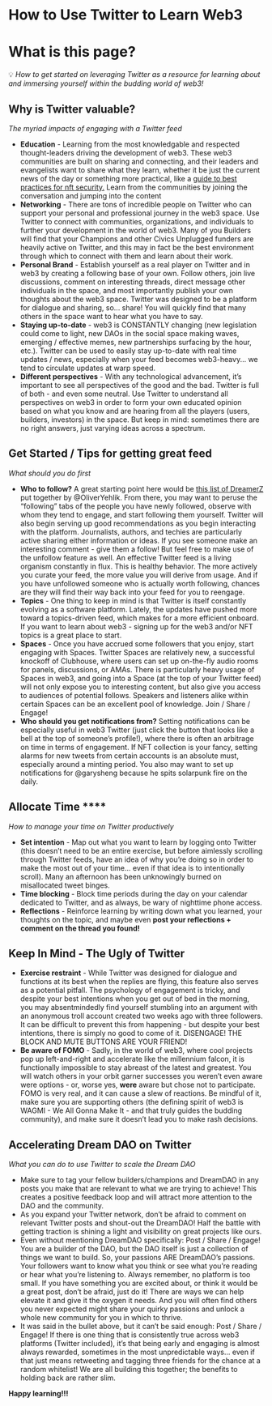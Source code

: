 # How to Use Twitter to Learn Web3

# **What is this page?**

💡 *How to get started on leveraging Twitter as a resource for learning about and immersing yourself within the budding world of web3!*

## **Why is Twitter valuable?**

*The myriad impacts of engaging with a Twitter feed*

- **Education** - Learning from the most knowledgable and respected thought-leaders driving the development of web3. These web3 communities are built on sharing and connecting, and their leaders and evangelists want to share what they learn, whether it be just the current news of the day or something more practical, like a [guide to best practices for nft security.](https://twitter.com/punk6529/status/1461742366696652809?lang=en) Learn from the communities by joining the conversation and jumping into the content
- **Networking** - There are tons of incredible people on Twitter who can support your personal and professional journey in the web3 space. Use Twitter to connect with communities, organizations, and individuals to further your development in the world of web3. Many of you Builders will find that your Champions and other Civics Unplugged funders are heavily active on Twitter, and this may in fact be the best environment through which to connect with them and learn about their work.
- **Personal Brand** -  Establish yourself as a real player on Twitter and in web3 by creating a following base of your own. Follow others, join live discussions, comment on interesting threads, direct message other individuals in the space, and most importantly publish your own thoughts about the web3 space. Twitter was designed to be a platform for dialogue and sharing, so... share! You will quickly find that many others in the space want to hear what you have to say.
- **Staying up-to-date** - web3 is CONSTANTLY changing (new legislation could come to light, new DAOs in the social space making waves, emerging / effective memes, new partnerships surfacing by the hour, etc.). Twitter can be used to easily stay up-to-date with real time updates / news, especially when your feed becomes web3-heavy... we tend to circulate updates at warp speed.
- **Different perspectives** - With any technological advancement, it’s important to see all perspectives of the good and the bad. Twitter is full of both - and even some neutral. Use Twitter to understand all perspectives on web3 in order to form your own educated opinion based on what you know and are hearing from all the players (users, builders, investors) in the space. But keep in mind: sometimes there are no right answers, just varying ideas across a spectrum.

## **Get Started / Tips for getting great feed**

*What should you do first*

- **Who to follow?** A great starting point here would be [this list of DreamerZ](https://twitter.com/i/lists/1473071000808046603) put together by @OliverYehlik. From there, you may want to peruse the “following” tabs of the people you have newly followed, observe with whom they tend to engage, and start following them yourself. Twitter will also begin serving up good recommendations as you begin interacting with the platform. Journalists, authors, and techies are particularly active sharing either information or ideas. If you see someone make an interesting comment - give them a follow! But feel free to make use of the unfollow feature as well. An effective Twitter feed is a living organism constantly in flux. This is healthy behavior. The more actively you curate your feed, the more value you will derive from usage. And if you have unfollowed someone who is actually worth following, chances are they will find their way back into your feed for you to reengage.
- **Topics** - One thing to keep in mind is that Twitter is itself constantly evolving as a software platform. Lately, the updates have pushed more toward a topics-driven feed, which makes for a more efficient onboard. If you want to learn about web3 - signing up for the web3 and/or NFT topics is a great place to start.
- **Spaces** - Once you have accrued some followers that you enjoy, start engaging with Spaces. Twitter Spaces are relatively new, a successful knockoff of Clubhouse, where users can set up on-the-fly audio rooms for panels, discussions, or AMAs. There is particularly heavy usage of Spaces in web3, and going into a Space (at the top of your Twitter feed) will not only expose you to interesting content, but  also give you access to audiences of potential follows. Speakers and listeners alike within certain Spaces can be an excellent pool of knowledge. Join / Share / Engage!
- **Who should you get notifications from?** Setting notifications can be especially useful in web3 Twitter (just click the button that looks like a bell at the top of someone’s profile!), where there is often an arbitrage on time in terms of engagement. If NFT collection is your fancy, setting alarms for new tweets from certain accounts is an absolute must, especially around a minting period. You also may want to set up notifications for @garysheng because he spits solarpunk fire on the daily.

## Allocate Time  ****

*How to manage your time on Twitter productively*

- **Set intention** - Map out what you want to learn by logging onto Twitter (this doesn’t need to be an entire exercise, but before aimlessly scrolling through Twitter feeds, have an idea of why you’re doing so in order to make the most out of your time... even if that idea is to intentionally scroll). Many an afternoon has been unknowingly burned on misallocated tweet binges.
- **Time blocking** - Block time periods during the day on your calendar dedicated to Twitter, and as always, be wary of nighttime phone access.
- **Reflections** - Reinforce learning by writing down what you learned, your thoughts on the topic, and maybe even **post your reflections + comment on the thread you found!**

## Keep In Mind - The Ugly of Twitter

- **Exercise restraint** - While Twitter was designed for dialogue and functions at its best when the replies are flying, this feature also serves as a potential pitfall. The psychology of engagement is tricky, and despite your best intentions when you get out of bed in the morning, you may absentmindedly find yourself stumbling into an argument with an anonymous troll account created two weeks ago with three followers. It can be difficult to prevent this from happening - but despite your best intentions, there is simply no good to come of it. DISENGAGE! THE BLOCK AND MUTE BUTTONS ARE YOUR FRIEND!
- **Be aware of FOMO** - Sadly, in the world of web3, where cool projects pop up left-and-right and accelerate like the millennium falcon, it is functionally impossible to stay abreast of the latest and greatest. You will watch others in your orbit garner successes you weren’t even aware were options - or, worse yes, **were** aware but chose not to participate. FOMO is very real, and it can cause a slew of reactions. Be mindful of it, make sure you are supporting others (the defining spirit of web3 is WAGMI - We All Gonna Make It - and that truly guides the budding community), and make sure it doesn’t lead you to make rash decisions.

## Accelerating Dream DAO on Twitter

*What you can do to use Twitter to scale the Dream DAO*

- Make sure to tag your fellow builders/champions and DreamDAO in any posts you make that are relevant to what we are trying to achieve!  This creates a positive feedback loop and will attract more attention to the DAO and the community.
- As you expand your Twitter network, don’t be afraid to comment on relevant Twitter posts and shout-out the DreamDAO!  Half the battle with getting traction is shining a light and visibility on great projects like ours.
- Even without mentioning DreamDAO specifically: Post / Share / Engage! You are a builder of the DAO, but the DAO itself is just a collection of things we want to build. So, your passions ARE DreamDAO’s passions. Your followers want to know what you think or see what you’re reading or hear what you’re listening to. Always remember, no platform is too small.  If you have something you are excited about, or think it would be a great post, don’t be afraid, just do it!  There are ways we can help elevate it and give it the oxygen it needs. And you will often find others you never expected might share your quirky passions and unlock a whole new community for you in which to thrive.
- It was said in the bullet above, but it can’t be said enough: Post / Share / Engage! If there is one thing that is consistently true across web3 platforms (Twitter included), it’s that being early and engaging is almost always rewarded, sometimes in the most unpredictable ways... even if that just means retweeting and tagging three friends for the chance at a random whitelist! We are all building this together; the benefits to holding back are rather slim.

**Happy learning!!!**
